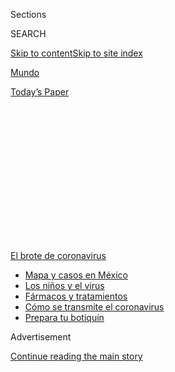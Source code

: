 <div id="app">

<div>

<div>

<div>

<div class="NYTAppHideMasthead css-1q2w90k e1suatyy0">

<div class="section css-ui9rw0 e1suatyy2">

<div class="css-eph4ug er09x8g0">

<div class="css-6n7j50">

</div>

<span class="css-1dv1kvn">Sections</span>

<div class="css-10488qs">

<span class="css-1dv1kvn">SEARCH</span>

</div>

[Skip to content](#site-content)[Skip to site
index](#site-index)

</div>

<div id="masthead-section-label" class="css-1wr3we4 eaxe0e00">

[Mundo](https://www.nytimes.com/es/section/mundo)

</div>

<div class="css-10698na e1huz5gh0">

</div>

</div>

<div id="masthead-bar-one" class="section hasLinks css-15hmgas e1csuq9d3">

<div class="css-uqyvli e1csuq9d0">

</div>

<div class="css-1uqjmks e1csuq9d1">

</div>

<div class="css-9e9ivx">

[](https://myaccount.nytimes.com/auth/login?response_type=cookie&client_id=vi)

</div>

<div class="css-1bvtpon e1csuq9d2">

[Today’s
Paper](https://www.nytimes.com/section/todayspaper)

</div>

</div>

</div>

</div>

<div data-aria-hidden="false">

<div id="site-content" data-role="main">

<div>

<div class="css-1aor85t" style="opacity:0.000000001;z-index:-1;visibility:hidden">

<div class="css-1hqnpie">

<div class="css-epjblv">

<span class="css-17xtcya">[Mundo](/es/section/mundo)</span><span class="css-x15j1o">|</span><span class="css-fwqvlz">Cómo
logró Italia contener la calamidad del
coronavirus</span>

</div>

<div class="css-k008qs">

<div class="css-1iwv8en">

<span class="css-18z7m18"></span>

<div>

</div>

</div>

<span class="css-1n6z4y">https://nyti.ms/3fv17Th</span>

<div class="css-1705lsu">

<div class="css-4xjgmj">

<div class="css-4skfbu" data-role="toolbar" data-aria-label="Social Media Share buttons, Save button, and Comments Panel with current comment count" data-testid="share-tools">

  - 
  - 
  - 
  - 
    
    <div class="css-6n7j50">
    
    </div>

  - 

</div>

</div>

</div>

</div>

</div>

</div>

<div id="NYT_TOP_BANNER_REGION" class="css-13pd83m">

<div>

<div id="styln-prism-menu-1594831588949" class="section interactive-content interactive-size-medium css-1edisqu">

<div class="css-17ih8de interactive-body">

<div id="scroll-container" class="css-1gj85ro">

[<span class="styln-title-wrap"><span class="css-1pje3qr">El brote
de</span><span class="css-1pje3qr">
coronavirus</span></span>](https://www.nytimes.com/es/spotlight/coronavirus?action=click&pgtype=Article&state=default&region=TOP_BANNER&context=storylines_menu)

  - [Mapa y casos en
    México](https://www.nytimes.com/es/interactive/2020/espanol/america-latina/coronavirus-en-mexico.html?action=click&pgtype=Article&state=default&region=TOP_BANNER&context=storylines_menu)
  - [Los niños y el
    virus](https://www.nytimes.com/es/2020/07/31/espanol/ciencia-y-tecnologia/ninos-contagio-coronavirus.html?action=click&pgtype=Article&state=default&region=TOP_BANNER&context=storylines_menu)
  - [Fármacos y
    tratamientos](https://www.nytimes.com/es/interactive/2020/science/coronavirus-tratamientos-curas.html?action=click&pgtype=Article&state=default&region=TOP_BANNER&context=storylines_menu)
  - [Cómo se transmite el
    coronavirus](https://www.nytimes.com/es/2020/07/06/espanol/ciencia-y-tecnologia/coronavirus-transmision-aire.html?action=click&pgtype=Article&state=default&region=TOP_BANNER&context=storylines_menu)
  - [Prepara tu
    botiquín](https://www.nytimes.com/es/2020/07/14/espanol/estilos-de-vida/botiquin-medicina-coronavirus.html?action=click&pgtype=Article&state=default&region=TOP_BANNER&context=storylines_menu)

</div>

</div>

</div>

</div>

</div>

<div id="top-wrapper" class="css-1sy8kpn">

<div id="top-slug" class="css-l9onyx">

Advertisement

</div>

[Continue reading the main
story](#after-top)

<div class="ad top-wrapper" style="text-align:center;height:100%;display:block;min-height:250px">

<div id="top" class="place-ad" data-position="top" data-size-key="top">

</div>

</div>

<div id="after-top">

</div>

</div>

<div>

<div id="sponsor-wrapper" class="css-1hyfx7x">

<div id="sponsor-slug" class="css-19vbshk">

Supported by

</div>

[Continue reading the main
story](#after-sponsor)

<div id="sponsor" class="ad sponsor-wrapper" style="text-align:center;height:100%;display:block">

</div>

<div id="after-sponsor">

</div>

</div>

<div class="css-186x18t">

Europa

</div>

<div class="css-1vkm6nb ehdk2mb0">

# Cómo logró Italia contener la calamidad del coronavirus

</div>

Después de un comienzo tambaleante, el país pasó de ser paria global a
adoptar un modelo —aunque imperfecto— de contención viral que ofrece
lecciones para sus vecinos y para Estados Unidos.

<div class="css-79elbk" data-testid="photoviewer-wrapper">

<div class="css-z3e15g" data-testid="photoviewer-wrapper-hidden">

</div>

<div class="css-1a48zt4 ehw59r15" data-testid="photoviewer-children">

![<span class="css-16f3y1r e13ogyst0" data-aria-hidden="true">Un mercado
en Nápoles, Italia, el 19 de junio. Los italianos están cautelosamente
optimistas de tener al virus bajo control, incluso cuando los expertos
nacionales en salud advierten que la complacencia sigue siendo el
combustible de la
pandemia</span><span class="css-cnj6d5 e1z0qqy90" itemprop="copyrightHolder"><span class="css-1ly73wi e1tej78p0">Credit...</span><span><span>Gianni
Cipriano para The New York
Times</span></span></span>](https://static01.nyt.com/images/2020/07/30/world/04italy-ES-00/merlin_173911632_5410458a-d14a-451c-b210-c7578df59244-articleLarge.jpg?quality=75&auto=webp&disable=upscale)

</div>

</div>

<div class="css-18e8msd">

<div class="css-vp77d3 epjyd6m0">

<div class="css-hus3qt ey68jwv0" data-aria-hidden="true">

[![Jason
Horowitz](https://static01.nyt.com/images/2018/10/10/multimedia/author-jason-horowitz/author-jason-horowitz-thumbLarge.png
"Jason Horowitz")](https://www.nytimes.com/by/jason-horowitz)

</div>

<div class="css-1baulvz">

Por [<span class="css-1baulvz last-byline" itemprop="name">Jason
Horowitz</span>](https://www.nytimes.com/by/jason-horowitz)

</div>

</div>

  - 5 de agosto de 2020 a las <span class="css-epvm6">03:00
    ET</span>

  - 
    
    <div class="css-4xjgmj">
    
    <div class="css-d8bdto" data-role="toolbar" data-aria-label="Social Media Share buttons, Save button, and Comments Panel with current comment count" data-testid="share-tools">
    
      - 
      - 
      - 
      - 
        
        <div class="css-6n7j50">
        
        </div>
    
      - 
    
    </div>
    
    </div>

</div>

<div class="css-mdjrty">

[Read in
English](https://www.nytimes.com/2020/07/31/world/europe/italy-coronavirus-reopening.html "Read in English")[Read
in
English](https://www.nytimes.com/2020/07/31/world/europe/italy-coronavirus-reopening.html "Read in English")

</div>

</div>

<div class="section meteredContent css-1r7ky0e" name="articleBody" itemprop="articleBody">

<div class="css-1fanzo5 StoryBodyCompanionColumn">

<div class="css-53u6y8">

[Regístrate para recibir nuestro
boletín](https://www.nytimes.com/newsletters/el-times) con lo mejor de
The New York Times.

-----

ROMA — Cuando el coronavirus se desató en Occidente, Italia [era el
epicentro
dantesco](https://www.nytimes.com/interactive/2020/03/27/world/europe/coronavirus-italy-bergamo.html),
un lugar que debía evitarse a toda costa y, para Estados Unidos y gran
parte de Europa, sinónimo de una infección descontrolada.

“Miren lo que está pasando en Italia”, dijo el presidente estadounidense
Donald Trump, a unos periodistas el 17 de marzo. “No queremos estar en
una situación como esa”. [Joe
Biden](https://www.nytimes.com/es/interactive/2020/espanol/estados-unidos/joe-biden-elecciones.html),
el postulante demócrata, se refirió a los hospitales saturados de Italia
como prueba de su oposición a “Medicare para todos” en un debate
presidencial. [“Ahora no le está funcionando a Italia”,
dijo](https://edition.cnn.com/politics/live-news/2020-democratic-debate-live-updates/h_501d1e381370480bd021916a86029534).

Unos meses después, [Estados Unidos ha sufrido decenas de miles de
muertes](https://www.nytimes.com/es/interactive/2020/espanol/mundo/coronavirus-en-estados-unidos.html)
más que cualquier otro país en el mundo. Las naciones europeas que en
algún momento contemplaron a Italia con desdén ahora se enfrentan a
nuevos brotes. Algunas están imponiendo restricciones nuevas y sopesando
si deberían decretar otro confinamiento.

El 31 de julio, el primer ministro del Reino Unido, Boris Johnson,
anunció que habría un retraso en el relajamiento de restricciones que se
había planeado, pues la tasa de infección de ese país ha aumentado.
Incluso Alemania, un país elogiado por su respuesta eficiente y
rigurosidad al rastrear contactos, advirtió a su población que un
comportamiento negligente está provocando un repunte en el número de
casos.

</div>

</div>

<div class="css-1fanzo5 StoryBodyCompanionColumn">

<div class="css-53u6y8">

¿Y qué pasa con Italia? En sus hospitales casi no hay pacientes de
COVID-19. Las muertes diarias atribuidas al virus en Lombardía, la
región septentrional que más padeció la pandemia, son alrededor de
cero. El número de casos diarios ha descendido drásticamente y es “uno
de los más bajos de Europa y el mundo”, dijo Giovanni Rezza, director
del Departamento de Enfermedades Infecciosas en el Instituto Nacional de
Salud de dicho país. “Hemos sido muy prudentes”, afirmó.

Y afortunados. Hoy, a pesar de un ligerísimo aumento en el número de
casos la semana pasada, los italianos tienen el optimismo modesto de que
han controlado el virus, a pesar de que los principales expertos de
salud en el país advierten que [la complacencia sigue siendo el
combustible de la
pandemia](https://www.nytimes.com/es/2020/07/21/espanol/mundo/errores-europa-coronavirus.html).
Están conscientes de que el panorama podría cambiar en cualquier
momento.

</div>

</div>

<div class="css-79elbk" data-testid="photoviewer-wrapper">

<div class="css-z3e15g" data-testid="photoviewer-wrapper-hidden">

</div>

<div class="css-1a48zt4 ehw59r15" data-testid="photoviewer-children">

![<span class="css-16f3y1r e13ogyst0" data-aria-hidden="true">Una sala
de urgencias improvisada en la ciudad septentrional de Brescia en marzo,
cuando Italia fue el epicentro de la pandemia. Hoy, los hospitales del
país tienen muy pocos pacientes restantes de
coronavirus.</span><span class="css-cnj6d5 e1z0qqy90" itemprop="copyrightHolder"><span class="css-1ly73wi e1tej78p0">Credit...</span><span>Alessandro
Grassani para The New York
Times</span></span>](https://static01.nyt.com/images/2020/07/30/world/04italy-ES-01/merlin_173670762_9f840673-acff-40dc-8c08-694c8c07ece9-articleLarge.jpg?quality=75&auto=webp&disable=upscale)

</div>

</div>

<div class="css-1fanzo5 StoryBodyCompanionColumn">

<div class="css-53u6y8">

La manera en que Italia ha pasado de ser un [paria
global](https://www.nytimes.com/es/2020/03/22/espanol/coronavirus-lecciones-italia.html)
a un modelo, si bien imperfecto, de la contención de un virus, es
materia de estudio para el resto del mundo, incluyendo Estados Unidos,
donde el coronavirus, que nunca ha estado controlado, ahora causa
estragos en todo el país.

</div>

</div>

<div>

</div>

<div class="css-1fanzo5 StoryBodyCompanionColumn">

<div class="css-53u6y8">

Tras un inicio dificultoso, Italia ha consolidado, o al menos
conservado, los frutos de un confinamiento estricto a nivel nacional,
los cuales obtuvo gracias a una mezcla de vigilancia y competencia
médica adquirida con gran pesar.

</div>

</div>

<div class="css-1fanzo5 StoryBodyCompanionColumn">

<div class="css-53u6y8">

Comités científicos y técnicos han guiado al gobierno. Los médicos
locales, hospitales y autoridades de salud cada día reúnen más de 20
indicadores del virus y los envían a las autoridades regionales, quienes
a su vez los mandan al Instituto Nacional de Salud.

El resultado es una radiografía semanal de la salud del país, en la que
se basan las decisiones para implementar políticas. Una situación muy
lejana del estado de pánico cercano al colapso que asoló a Italia en
marzo.

La semana pasada, el Parlamento votó para extender los poderes de
emergencia del gobierno hasta el 15 de octubre, después de que el primer
ministro Giuseppe Conte argumentó que la nación no podía bajar la
guardia “porque el virus sigue circulando”.

Dichos poderes permiten que el gobierno mantenga las restricciones y
responda a la brevedad (incluso con confinamientos) ante nuevos brotes.
El gobierno de Italia ya impuso restricciones a los viajeros procedentes
de aproximadamente 15 países, pues ahora el principal temor del gobierno
es la importación del virus.

“Hay muchas situaciones en Francia, España, los Balcanes, lo que
significa que el virus no está en absoluto acabado”, dijo Ranieri
Guerra, subdirector general de iniciativas estratégicas de la
Organización Mundial de la Salud y médico italiano. “Podría volver en
cualquier
momento”.

</div>

</div>

<div class="css-79elbk" data-testid="photoviewer-wrapper">

<div class="css-z3e15g" data-testid="photoviewer-wrapper-hidden">

</div>

<div class="css-1a48zt4 ehw59r15" data-testid="photoviewer-children">

<div class="css-1xdhyk6 erfvjey0">

<span class="css-1ly73wi e1tej78p0">Image</span>

<div class="css-zjzyr8">

<div data-testid="lazyimage-container" style="height:257.77777777777777px">

</div>

</div>

</div>

<span class="css-16f3y1r e13ogyst0" data-aria-hidden="true">El primer
ministro de Italia, Giuseppe Conte, dijo al Parlamento el martes que la
nación no podía bajar la guardia “porque el virus todavía está
circulando”.</span><span class="css-cnj6d5 e1z0qqy90" itemprop="copyrightHolder"><span class="css-1ly73wi e1tej78p0">Credit...</span><span>Fabio
Frustaci/EPA, vía Shutterstock</span></span>

</div>

</div>

<div class="css-1fanzo5 StoryBodyCompanionColumn">

<div class="css-53u6y8">

No hay duda de que las privaciones del encierro fueron costosas para la
economía. Durante tres meses se ordenó el cierre de negocios y
restaurantes, el desplazamiento estuvo muy restringido (incluso entre
regiones, pueblos y calles) y el turismo se detuvo. Se espera que Italia
pierda alrededor del 10 por ciento de su producto interno bruto este
año.

Pero, en un cierto punto, cuando el virus amenazaba con propagarse de
manera descontrolada, las autoridades italianas decidieron anteponer la
vida de las personas a la economía. “La salud de los italianos está
primero y así será siempre”, dijo Conte en ese momento.

Las autoridades italianas ahora esperan que lo peor del virus les haya
tocado en una sola dosis enorme (con aquel doloroso confinamiento) y que
el país ahora esté a salvo para retomar su vida normal, aunque con
limitaciones. Sostienen que la única manera de reactivar la economía es
seguir reprimiendo el virus cada vez que aparezca, incluso ahora.

Esta estrategia de cerrar completamente recibió críticas de que la
precaución excesiva del gobierno estaba paralizando la economía. Pero a
la larga quizá resulte más provechoso que intentar reabrir la economía
mientras el virus sigue devorando todo, como está sucediendo en países
como [Estados
Unidos](https://www.nytimes.com/2020/03/13/us/coronavirus-deaths-estimate.html),
[Brasil](https://www.nytimes.com/article/brazil-coronavirus-cases.html)
y
[México](https://www.nytimes.com/es/2020/06/05/espanol/america-latina/amlo-mexico-muertes-coronavirus.html).

Como en otras partes del mundo, eso no significa que las exhortaciones a
la vigilancia continua hayan sido inmunes a la burla, la resistencia y
la exasperación. En eso, Italia no difiere de los demás.

Los cubrebocas a menudo brillan por su ausencia o la gente se los quita
en los trenes o autobuses, donde son obligatorios. Los jóvenes salen
y[hacen las cosas que hacen los
jóvenes](https://www.nytimes.com/2020/05/29/world/europe/italy-young-people-coronavirus.html),
y de esa manera se arriesgan a propagar el virus a los sectores más
susceptibles de la población. Los adultos comenzaron a [reunirse en la
playa](https://www.nytimes.com/2020/05/27/world/europe/italy-beaches-coronavirus-reopening.html)
y en las parrilladas de cumpleaños. Todavía no hay un plan claro para el
regreso a la escuela en septiembre.

Además hay un floreciente y políticamente motivado contingente
antimascarillas liderado por el nacionalista Matteo Salvini, quien el 27
de julio declaró que remplazar los apretones de manos y abrazos por los
choques de codos era “el fin de la especie humana”.

</div>

</div>

<div class="css-1fanzo5 StoryBodyCompanionColumn">

<div class="css-53u6y8">

En sus mítines, Salvini, líder del partido populista Liga, aún da
apretones de mano y usa el cubrebocas en la barbilla. En julio, durante
una conferencia de prensa, acusó al gobierno italiano de “importar”
inmigrantes infectados para crear nuevos focos de infección y extender
el estado de
emergencia.

</div>

</div>

<div class="css-79elbk" data-testid="photoviewer-wrapper">

<div class="css-z3e15g" data-testid="photoviewer-wrapper-hidden">

</div>

<div class="css-1a48zt4 ehw59r15" data-testid="photoviewer-children">

<div class="css-1xdhyk6 erfvjey0">

<span class="css-1ly73wi e1tej78p0">Image</span>

<div class="css-zjzyr8">

<div data-testid="lazyimage-container" style="height:253.91111111111113px">

</div>

</div>

</div>

<span class="css-16f3y1r e13ogyst0" data-aria-hidden="true">Matteo
Salvini, el político nacionalista de extrema derecha, ha dicho que
reemplazar los apretones de mano y los abrazos con toques de codos era
“el fin de la especie
humana”. </span><span class="css-cnj6d5 e1z0qqy90" itemprop="copyrightHolder"><span class="css-1ly73wi e1tej78p0">Credit...</span><span>Remo
Casilli/Reuters</span></span>

</div>

</div>

<div class="css-1fanzo5 StoryBodyCompanionColumn">

<div class="css-53u6y8">

Esta semana, Salvini se unió a otros escépticos de los cubrebocas
—apodados “negacionistas” por los críticos— para protestar en la
biblioteca del Senado, junto con invitados especiales como el cantante
italiano Andrea Bocelli, quien dijo que no creía que la pandemia fuera
tan grave porque “conozco a mucha gente y no conozco a nadie que haya
terminado en terapia intensiva”.

Sin embargo, los principales expertos en salud del país dijeron que la
falta de casos graves indica una disminución del volumen de infecciones,
ya que solo un pequeño porcentaje de los infectados se enferman
gravemente. Y hasta ahora, los inconformes de Italia no han sido tan
numerosos o poderosos como para socavar lo que ha sido una trayectoria
de éxito, ganada con grandes dificultades para combatir el virus tras un
comienzo calamitoso.

El aislamiento inicial de Italia por parte de sus vecinos europeos al
principio de la crisis, cuando casi no llegaban mascarillas y
ventiladores desde el otro lado de las fronteras, pudo haber ayudado,
dijo Guerra, el experto de la OMS.

“Inicialmente hubo competencia; no colaboración”, señaló Guerra. “Y todo
el mundo reconoció que Italia se quedó sola en ese momento”. Como
resultado, dijo, “lo que tuvieron que hacer en ese momento porque nos
dejaron solos resultó ser más eficaz que en otros países”.

Italia primero [puso en cuarentena las
ciudades](https://www.nytimes.com/2020/02/23/world/europe/italy-coronavirus.html),
luego [la región de
Lombardía](https://www.nytimes.com/2020/03/07/world/europe/coronavirus-italy.html)
en el norte y después [a toda la
península](https://www.nytimes.com/2020/03/09/world/europe/italy-lockdown-coronavirus.html)
y sus islas, a pesar de que en gran parte del centro y sur de Italia el
virus estaba prácticamente ausente. Esto no solo impidió que los
trabajadores del norte industrial regresaran a sus hogares en el sur,
que es mucho más vulnerable, sino que también fomentó y forzó una
respuesta nacional
unificada.

</div>

</div>

<div class="css-79elbk" data-testid="photoviewer-wrapper">

<div class="css-z3e15g" data-testid="photoviewer-wrapper-hidden">

</div>

<div class="css-1a48zt4 ehw59r15" data-testid="photoviewer-children">

<div class="css-1xdhyk6 erfvjey0">

<span class="css-1ly73wi e1tej78p0">Image</span>

<div class="css-zjzyr8">

<div data-testid="lazyimage-container" style="height:258.4222222222222px">

</div>

</div>

</div>

<span class="css-16f3y1r e13ogyst0" data-aria-hidden="true">La plaza
Duomo en Milán durante el confinamiento de Italia a principios de
abril</span><span class="css-cnj6d5 e1z0qqy90" itemprop="copyrightHolder"><span class="css-1ly73wi e1tej78p0">Credit...</span><span>Alessandro
Grassani para The New York Times</span></span>

</div>

</div>

<div class="css-1fanzo5 StoryBodyCompanionColumn">

<div class="css-53u6y8">

Durante el confinamiento, el desplazamiento estaba estrictamente
limitado entre regiones y pueblos e incluso manzanas de la ciudad, y la
gente tenía que rellenar formularios de “autocertificación” para
demostrar que necesitaba salir por motivos de trabajo, salud u “otras
necesidades”. Algunas autoridades regionales hacían cumplir los
reglamentos de usar mascarilla y mantener el distanciamiento social con
multas considerables. Generalmente, aunque de mala gana, [las reglas
eran
respetadas](https://www.nytimes.com/2020/03/10/world/europe/italy-coronavirus-movement-restrictions.html).

A medida que se difundían las [escenas desgarradoras de sufrimiento
humano](https://www.nytimes.com/2020/03/16/world/europe/italy-coronavirus-funerals.html),
las calles vacías y el [elevado número de víctimas de una generación de
ancianos](https://www.nytimes.com/2020/03/04/world/europe/coronavirus-italy-elderly.html)italianos
del norte, la tasa de transmisión del virus disminuyó rápidamente y la
curva se aplanó, a diferencia de lo que ocurría en otros países
europeos, [como
Suecia](https://www.nytimes.com/2020/07/07/business/sweden-economy-coronavirus.html),
que optó por una alternativa al encerramiento.

El hecho de que el brote inicial se localizara en hospitales abrumados
creó una enorme tensión, pero también permitió a los médicos y
enfermeras acelerar el rastreo de contactos.

Luego el país reabrió, poco a poco, ampliando las libertades a
intervalos de dos semanas a fin de adaptarse al periodo de incubación
del virus.

El confinamiento tuvo a la larga el efecto secundario de disminuir el
volumen de virus que circulaba en la sociedad, reduciendo así la
probabilidad de entrar en contacto con alguien que lo tuviera. Al final
del encierro, la circulación del virus se había reducido drásticamente,
y en algunas regiones centrales y meridionales casi no había cadenas de
transmisión.

“Siempre es una cuestión de probabilidad con estos patógenos”, señaló
Guerra y añadió que los nuevos sistemas de alarma temprana, como la
inspección de las aguas residuales para detectar rastros de virus,
habían reducido aún más la probabilidad de
infección.

</div>

</div>

<div class="css-79elbk" data-testid="photoviewer-wrapper">

<div class="css-z3e15g" data-testid="photoviewer-wrapper-hidden">

</div>

<div class="css-1a48zt4 ehw59r15" data-testid="photoviewer-children">

<div class="css-1xdhyk6 erfvjey0">

<span class="css-1ly73wi e1tej78p0">Image</span>

<div class="css-zjzyr8">

<div data-testid="lazyimage-container" style="height:257.77777777777777px">

</div>

</div>

</div>

<span class="css-16f3y1r e13ogyst0" data-aria-hidden="true">Italia
reabrió gradualmente, expandiendo las libertades en intervalos de dos
semanas. No se permitió viajar entre las regiones del país hasta
principios de
junio.</span><span class="css-cnj6d5 e1z0qqy90" itemprop="copyrightHolder"><span class="css-1ly73wi e1tej78p0">Credit...</span><span>Claudio
Furlan/LaPresse, vía Associated Press</span></span>

</div>

</div>

<div class="css-1fanzo5 StoryBodyCompanionColumn">

<div class="css-53u6y8">

Algunos médicos italianos dicen que creen que el virus ahora se comporta
de manera diferente en Italia. Matteo Bassetti, un médico especialista
en enfermedades infecciosas en la ciudad noroccidental de Génova, dijo
que durante el apogeo de la crisis, su hospital fue inundado con 500
casos de COVID-19 a la vez. Ahora, dijo, su unidad de cuidados
intensivos, con 50 camas, no tiene pacientes con coronavirus, y la
unidad de COVID-19 de 60 camas, construida especialmente para la crisis,
está vacía.

Dijo que pensaba que el virus se había debilitado, una opinión no
comprobada, reconoció, que sin embargo ha encontrado una audiencia
entusiasta en Salvini y otros políticos que se oponen a extender el
estado de emergencia.

La mayoría de los expertos en salud dijeron que el virus aún se cernía
sobre el país, y mientras el gobierno considera un nuevo decreto para
reabrir clubes nocturnos, festivales y viajes en cruceros, muchos de
ellos han implorado al país que no baje la guardia.

“Aunque la situación sea mejor que en otros países, debemos seguir
siendo muy prudentes”, dijo Rezza, del Instituto Nacional de Salud, y
agregó que consideraba que era mejor plantearse la cuestión de qué había
hecho bien Italia “al final de la epidemia”.

“No podemos descartar que tengamos brotes en Italia en los días
siguientes”, dijo. “Tal vez sea solo cuestión de tiempo”.

Emma Bubola colaboró con este reportaje desde Milán.

Jason Horowitz es el jefe del buró en Roma; cubre Italia, Grecia y otros
sitios del sur de Europa. Cubrió la campaña presidencial de 2016 en
Estados Unidos, el gobierno de Obama y el congreso estadounidense con un
énfasis en perfiles políticos y especiales.
[@jasondhorowitz](https://twitter.com/jasondhorowitz)

</div>

</div>

<div>

</div>

<div class="css-1fanzo5 StoryBodyCompanionColumn">

<div class="css-53u6y8">

-----

</div>

</div>

</div>

<div>

</div>

<div>

</div>

<div>

</div>

<div>

<div id="bottom-wrapper" class="css-1ede5it">

<div id="bottom-slug" class="css-l9onyx">

Advertisement

</div>

[Continue reading the main
story](#after-bottom)

<div id="bottom" class="ad bottom-wrapper" style="text-align:center;height:100%;display:block;min-height:90px">

</div>

<div id="after-bottom">

</div>

</div>

</div>

</div>

</div>

## Site Index

<div>

</div>

## Site Information Navigation

  - [© <span>2020</span> <span>The New York Times
    Company</span>](https://help.nytimes.com/hc/en-us/articles/115014792127-Copyright-notice)

<!-- end list -->

  - [NYTCo](https://www.nytco.com/)
  - [Contact
    Us](https://help.nytimes.com/hc/en-us/articles/115015385887-Contact-Us)
  - [Work with us](https://www.nytco.com/careers/)
  - [Advertise](https://nytmediakit.com/)
  - [T Brand Studio](http://www.tbrandstudio.com/)
  - [Your Ad
    Choices](https://www.nytimes.com/privacy/cookie-policy#how-do-i-manage-trackers)
  - [Privacy](https://www.nytimes.com/privacy)
  - [Terms of
    Service](https://help.nytimes.com/hc/en-us/articles/115014893428-Terms-of-service)
  - [Terms of
    Sale](https://help.nytimes.com/hc/en-us/articles/115014893968-Terms-of-sale)
  - [Site
    Map](https://spiderbites.nytimes.com)
  - [Help](https://help.nytimes.com/hc/en-us)
  - [Subscriptions](https://www.nytimes.com/subscription?campaignId=37WXW)

</div>

</div>

</div>

</div>
